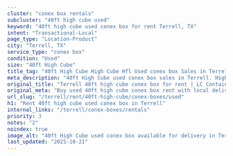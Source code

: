 ```yaml
---
cluster: "conex box rentals"
subcluster: "40ft high cube used"
keyword: "40ft high cube used conex box for rent Terrell, TX"
intent: "Transactional-Local"
page_type: "Location-Product"
city: "Terrell, TX"
service_type: "conex box"
condition: "Used"
size: "40ft High Cube"
title_tag: "40ft High Cube High Cube Hfl Used conex box Sales in Terrell | LC Container"
meta_description: "40ft High Cube used conex box sales in Terrell. High cube containers with extra height. Fast delivery, competitive pricing. Serving conex boxes area. Quote ID: NSN. Call (214) 524-4168 for your free quote today."
original_title: "Terrell 40ft high cube conex box for rent | LC Container"
original_meta: "Buy used 40ft high cube conex box rent with local delivery in Terrell, TX. LC Container — local Since 2003. Request a fast quote today."
url_slug: "/terrell/rent/40ft-high-cube/conex-boxes/used"
h1: "Rent 40ft high cube used conex box in Terrell"
internal_links: "/terrell/conex-boxes/rentals"
priority: 3
notes: "2"
noindex: true
image_alt: "40ft High Cube used conex box available for delivery in Terrell"
last_updated: "2025-10-21"
---
```


<!-- TODO: Add unique city/inventory copy, images, and internal links here. -->
